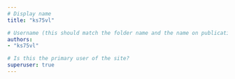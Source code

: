 ```yaml
---
# Display name
title: "ks75vl"

# Username (this should match the folder name and the name on publications)
authors:
- "ks75vl"

# Is this the primary user of the site?
superuser: true
---
```

